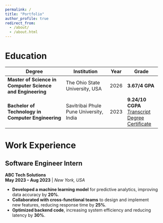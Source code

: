 ```yaml
---
permalink: /
title: "Portfolio"
author_profile: true
redirect_from: 
  - /about/
  - /about.html
---
```



Education
======

| **Degree**                               | **Institution**                        | **Year**            | **Grade**                                                  |
|------------------------------------------|----------------------------------------|---------------------|------------------------------------------------------------|
| **Master of Science in Computer Science and Engineering** | The Ohio State University, USA         | 2026      | **3.67/4 GPA**                                             |
| **Bachelor of Technology in Computer Engineering**         | Savitribai Phule Pune University, India | 2023         | **9.24/10 CGPA** <br> [Transcript](#) <br> [Degree Certificate](#) |


Work Experience
======

## **Software Engineer Intern**  
**ABC Tech Solutions**  
**May 2023 – Aug 2023**  |  *New York, USA*  

- **Developed a machine learning model** for predictive analytics, improving data accuracy by **20%**.  
- **Collaborated with cross-functional teams** to design and implement new features, reducing response time by **25%**.  
- **Optimized backend code**, increasing system efficiency and reducing latency by **30%**.  
